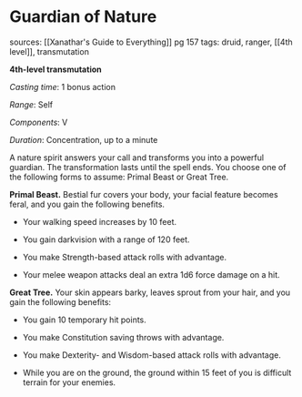 # Guardian of Nature
sources: [[Xanathar's Guide to Everything]] pg 157
tags: druid, ranger, [[4th level]], transmutation

**4th-level transmutation**

*Casting time*: 1 bonus action

*Range*: Self

*Components*: V

*Duration*: Concentration, up to a minute

A nature spirit answers your call and transforms you into a powerful guardian. The transformation lasts until the spell ends. You choose one of the following forms to assume: Primal Beast or Great Tree.

**Primal Beast.** Bestial fur covers your body, your facial feature becomes feral, and you gain the following benefits.

 * Your walking speed increases by 10 feet.

 * You gain darkvision with a range of 120 feet.

 * You make Strength-based attack rolls with advantage.

 * Your melee weapon attacks deal an extra 1d6 force damage on a hit.

**Great Tree.** Your skin appears barky, leaves sprout from your hair, and you gain the following benefits:

 * You gain 10 temporary hit points.

 * You make Constitution saving throws with advantage.

 * You make Dexterity- and Wisdom-based attack rolls with advantage.

 * While you are on the ground, the ground within 15 feet of you is difficult terrain for your enemies.
